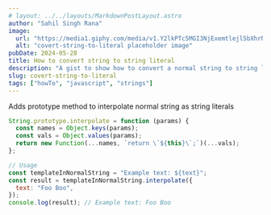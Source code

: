 ```yaml
---
# layout: ../../layouts/MarkdownPostLayout.astro
author: "Sahil Singh Rana"
image:
  url: "https://media1.giphy.com/media/v1.Y2lkPTc5MGI3NjExemtlejl5bXhrNG1la3Npcmw5czF0b3g4c3BlZnJpMHE4OWlheDh1aSZlcD12MV9pbnRlcm5hbF9naWZfYnlfaWQmY3Q9Zw/FWtVYDHIxgGgE/giphy.webp"
  alt: "covert-string-to-literal placeholder image"
pubDate: 2024-05-28
title: How to convert string to string literal
description: "A gist to show how to convert a normal string to string literal."
slug: covert-string-to-literal
tags: ["howTo", "javascript", "strings"]
---
```


Adds prototype method to interpolate normal string as string literals

```js
String.prototype.interpolate = function (params) {
  const names = Object.keys(params);
  const vals = Object.values(params);
  return new Function(...names, `return \`${this}\`;`)(...vals);
};
```

```js
// Usage
const templateInNormalString = "Example text: ${text}";
const result = templateInNormalString.interpolate({
  text: "Foo Boo",
});
console.log(result); // Example text: Foo Boo
```
